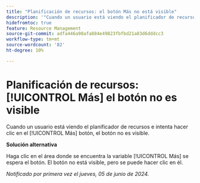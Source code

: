 ```yaml
---
title: "Planificación de recursos: el botón Más no está visible"
description: '"Cuando un usuario está viendo el planificador de recursos e intenta hacer clic en el [!UICONTROL Más] botón, el botón no es visible. Hay una solución disponible”.'
hidefromtoc: true
feature: Resource Management
source-git-commit: adfa446a98afa884e49823fbfbd21a83d6dddcc3
workflow-type: tm+mt
source-wordcount: '82'
ht-degree: 10%

---
```



# Planificación de recursos: [!UICONTROL Más] el botón no es visible

Cuando un usuario está viendo el planificador de recursos e intenta hacer clic en el [!UICONTROL Más] botón, el botón no es visible.

**Solución alternativa**

Haga clic en el área donde se encuentra la variable [!UICONTROL Más] se espera el botón. El botón no está visible, pero se puede hacer clic en él.

_Notificado por primera vez el jueves, 05 de junio de 2024._

